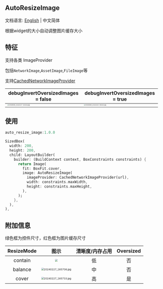 ## AutoResizeImage

文档语言: [English](https://github.com/BigTimo/auto_resize_image/blob/master/README.md) | 中文简体

根据widget的大小自动调整图片缓存大小



## 特征

支持各类 ImageProvider

包括`NetworkImage`,`AssetImage`,`FileImage`等

支持[CachedNetworkImageProvider](https://pub.dev/packages/cached_network_image)

| debugInvertOversizedImages = false                           | debugInvertOversizedImages = true                            |
| ------------------------------------------------------------ | ------------------------------------------------------------ |
| <img src="https://s2.loli.net/2024/02/28/aKPEl37huXGHSez.jpg" alt="Screenshot_20240227-183452.jpg" style="zoom:25%;" /> | <img src="https://s2.loli.net/2024/02/28/UGHqMsncfS4FAJO.jpg" alt="Screenshot_20240228-095622.jpg" style="zoom:25%;" /> |

## 使用



```dart
auto_resize_image:1.0.0
```



```dart
SizedBox(
  width: 200,
  height: 200,
  child: LayoutBuilder(
    builder: (BuildContext context, BoxConstraints constraints) {
      return Image(
        fit: BoxFit.cover,
        image: AutoResizeImage(
          imageProvider: CachedNetworkImageProvider(url),
          width: constraints.maxWidth,
          height: constraints.maxHeight,
        ),
      );
    },
  ),
),
```



## 附加信息

绿色框为控件尺寸，红色框为图片缓存尺寸

| ResizeMode |                             图示                             | 清晰度/内存占用 | Oversized |
| :--------: | :----------------------------------------------------------: | :-------------: | :-------: |
|  contain   | <img src="https://s2.loli.net/2024/02/29/Bxd35DU7srAGCYE.jpg" style="zoom:50%;" /> |       低        |    否     |
|  balance   | <img src="https://s2.loli.net/2024/02/29/qgHuBwLUPoIka9Y.jpg" alt="20240227_165706.jpg" style="zoom: 50%;" /> |       中        |    否     |
|   cover    | <img src="https://s2.loli.net/2024/02/29/73u2KOWmzPtI5jR.jpg" alt="20240227_165733.jpg" style="zoom: 50%;" /> |       高        |    是     |

